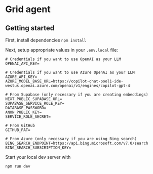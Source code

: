# Grid agent

## Getting started

First, install dependencies
`npm install`

Next, setup appropriate values in your `.env.local` file:

```
# Credentials if you want to use OpenAI as your LLM
OPENAI_API_KEY=

# Credentials if you want to use Azure OpenAI as your LLM
AZURE_API_KEY=
AZURE_MODEL_BASE_URL=https://copilot-chat-pool1-ide-westus.openai.azure.com/openai/v1/engines/copilot-gpt-4

# From Supabase (only necessary if you are creating embeddings)
NEXT_PUBLIC_SUPABASE_URL=
SUPABASE_SERVICE_ROLE_KEY=
DATABASE_PASSWORD=
ANON_PUBLIC_KEY=
SERVICE_ROLE_SECRET=

# From GitHub
GITHUB_PAT=

# From Azure (only necessary if you are using Bing search)
BING_SEARCH_ENDPOINT=https://api.bing.microsoft.com/v7.0/search
BING_SEARCH_SUBSCRIPTION_KEY=
```

Start your local dev server with

`npm run dev`
